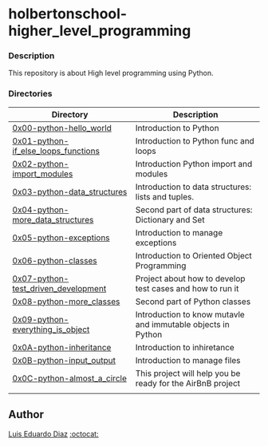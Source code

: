 # holbertonschool-higher_level_programming


### Description
This repository is about High level programming using Python.

### Directories
| Directory | Description |
| ------ | ------ |
| [0x00-python-hello_world](https://github.com/luiseduardiazc/holbertonschool-higher_level_programming/0x00-python-hello_world) | Introduction to Python |
| [0x01-python-if_else_loops_functions](https://github.com/luiseduardiazc/holbertonschool-higher_level_programming/tree/master/0x01-python-if_else_loops_functions) | Introduction to Python func and loops |
| [0x02-python-import_modules](https://github.com/luiseduardiazc/holbertonschool-higher_level_programming/tree/master/0x02-python-import_modules) | Introduction Python import and modules |
| [0x03-python-data_structures](https://github.com/luiseduardiazc/holbertonschool-higher_level_programming/tree/master/0x03-python-data_structures) | Introduction to data structures: lists and tuples. |
| [0x04-python-more_data_structures](https://github.com/luiseduardiazc/holbertonschool-higher_level_programming/tree/master/0x04-python-more_data_structures) | Second part of data structures: Dictionary and Set |
| [0x05-python-exceptions](0x05-python-exceptions) | Introduction to manage exceptions |
| [0x06-python-classes](0x06-python-classes) | Introduction to Oriented Object Programming |
| [0x07-python-test_driven_development](0x07-python-test_driven_development) | Project about how to develop test cases and how to run it |
| [0x08-python-more_classes](0x08-python-more_classes) | Second part of Python classes |
| [0x09-python-everything_is_object](0x09-python-everything_is_object) | Introduction to know mutavle and immutable objects in Python |
| [0x0A-python-inheritance](0x0A-python-inheritance) | Introduction to inhiretance |
| [0x0B-python-input_output](0x0B-python-input_output) | Introduction to manage files |
| [0x0C-python-almost_a_circle](0x0C-python-almost_a_circle) | This project will help you be ready for the AirBnB project |
| []() |  |


## Author

[Luis Eduardo Diaz](https://www.linkedin.com/in/luiseduardodiazcardenas/) [:octocat:](https://github.com/luiseduardiazc)

